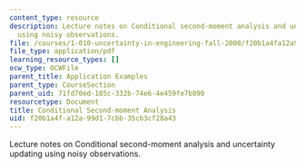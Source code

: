 ```yaml
---
content_type: resource
description: Lecture notes on Conditional second-moment analysis and uncertainty updating
  using noisy observations.
file: /courses/1-010-uncertainty-in-engineering-fall-2008/f20b1a4fa12a99d17cbb35cb3cf28a43_app_15.pdf
file_type: application/pdf
learning_resource_types: []
ocw_type: OCWFile
parent_title: Application Examples
parent_type: CourseSection
parent_uid: 71fd70ed-185c-332b-74e6-4e459fe7b890
resourcetype: Document
title: Conditional Second-moment Analysis
uid: f20b1a4f-a12a-99d1-7cbb-35cb3cf28a43
---
```

Lecture notes on Conditional second-moment analysis and uncertainty updating using noisy observations.

